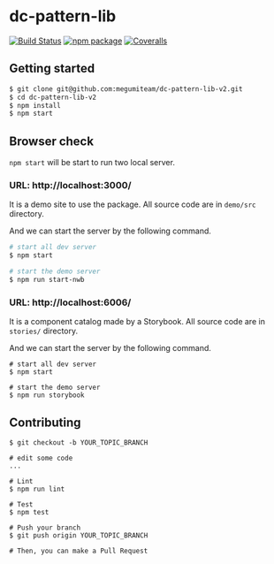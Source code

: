 # dc-pattern-lib

[![Build Status](https://travis-ci.org/megumiteam/dc-pattern-lib-v2.svg?branch=master)](https://travis-ci.org/megumiteam/dc-pattern-lib-v2)
[![npm package][npm-badge]][npm]
[![Coveralls][coveralls-badge]][coveralls]

[build-badge]: https://img.shields.io/travis/user/repo/master.png?style=flat-square
[build]: https://travis-ci.org/user/repo
[npm-badge]: https://img.shields.io/npm/v/npm-package.png?style=flat-square
[npm]: https://www.npmjs.org/package/npm-package
[coveralls-badge]: https://img.shields.io/coveralls/user/repo/master.png?style=flat-square
[coveralls]: https://coveralls.io/github/user/repo

## Getting started

```bash
$ git clone git@github.com:megumiteam/dc-pattern-lib-v2.git
$ cd dc-pattern-lib-v2
$ npm install
$ npm start
```

## Browser check

`npm start` will be start to run two local server.

### URL: http://localhost:3000/

It is a demo site to use the package.
All source code are in `demo/src` directory.

And we can start the server by the following command.

```bash
# start all dev server
$ npm start

# start the demo server
$ npm run start-nwb
```

### URL: http://localhost:6006/

It is a component catalog made by a Storybook.
All source code are in `stories/` directory.

And we can start the server by the following command.

```
# start all dev server
$ npm start

# start the demo server
$ npm run storybook
```

## Contributing

```
$ git checkout -b YOUR_TOPIC_BRANCH

# edit some code
...

# Lint
$ npm run lint

# Test
$ npm test

# Push your branch
$ git push origin YOUR_TOPIC_BRANCH

# Then, you can make a Pull Request
```